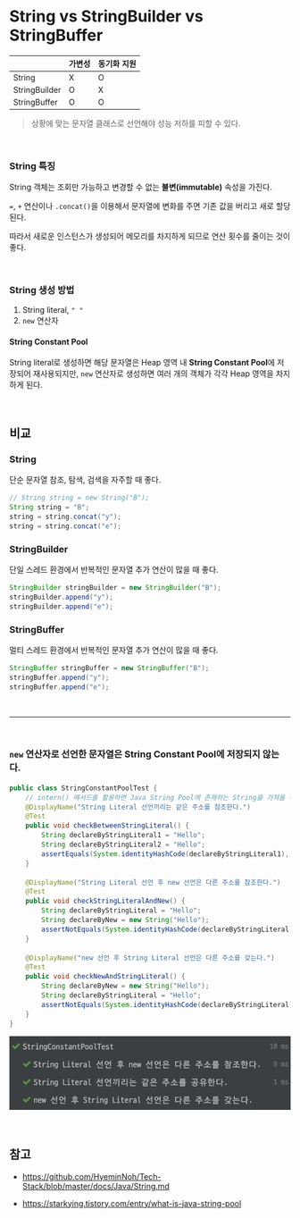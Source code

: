 # String vs StringBuilder vs StringBuffer

|               | 가변성 | 동기화 지원 |
| ------------- | ------ | ----------- |
| String        | X      | O           |
| StringBuilder | O      | X           |
| StringBuffer  | O      | O           |

> 상황에 맞는 문자열 클래스로 선언해야 성능 저하를 피할 수 있다.

<br>

### String 특징

String 객체는 조회만 가능하고 변경할 수 없는 **불변(immutable)** 속성을 가진다.

`=`, `+` 연산이나 `.concat()`을 이용해서 문자열에 변화를 주면 기존 값을 버리고 새로 할당된다.

따라서 새로운 인스턴스가 생성되어 메모리를 차지하게 되므로 연산 횟수를 줄이는 것이 좋다.

<br>

### String 생성 방법

1. String literal, `" "`
2. `new` 연산자

#### String Constant Pool

String literal로 생성하면 해당 문자열은 Heap 영역 내 **String Constant Pool**에 저장되어 재사용되지만,
`new` 연산자로 생성하면 여러 개의 객체가 각각 Heap 영역을 차지하게 된다.

<br>

## 비교

### String

단순 문자열 참조, 탐색, 검색을 자주할 때 좋다.

```java
// String string = new String("B");
String string = "B";
string = string.concat("y");
string = string.concat("e");
```

### StringBuilder

단일 스레드 환경에서 반복적인 문자열 추가 연산이 많을 때 좋다.

```java
StringBuilder stringBuilder = new StringBuilder("B");
stringBuilder.append("y");
stringBuilder.append("e");
```

### StringBuffer

멀티 스레드 환경에서 반복적인 문자열 추가 연산이 많을 때 좋다.

```java
StringBuffer stringBuffer = new StringBuffer("B");
stringBuffer.append("y");
stringBuffer.append("e");
```

<br>

<hr>

<br>

### `new` 연산자로 선언한 문자열은 String Constant Pool에 저장되지 않는다.

```java
public class StringConstantPoolTest {
    // intern() 메서드를 활용하면 Java String Pool에 존재하는 String을 가져올 수 있다.
    @DisplayName("String Literal 선언끼리는 같은 주소를 참조한다.")
    @Test
    public void checkBetweenStringLiteral() {
        String declareByStringLiteral1 = "Hello";
        String declareByStringLiteral2 = "Hello";
        assertEquals(System.identityHashCode(declareByStringLiteral1), System.identityHashCode(declareByStringLiteral2));
    }

    @DisplayName("String Literal 선언 후 new 선언은 다른 주소를 참조한다.")
    @Test
    public void checkStringLiteralAndNew() {
        String declareByStringLiteral = "Hello";
        String declareByNew = new String("Hello");
        assertNotEquals(System.identityHashCode(declareByStringLiteral), System.identityHashCode(declareByNew));
    }

    @DisplayName("new 선언 후 String Literal 선언은 다른 주소를 갖는다.")
    @Test
    public void checkNewAndStringLiteral() {
        String declareByNew = new String("Hello");
        String declareByStringLiteral = "Hello";
        assertNotEquals(System.identityHashCode(declareByStringLiteral), System.identityHashCode(declareByNew));
    }
}
```

![string-pool-test](../resources/images/string-pool-test.png)

<br>

## 참고

- https://github.com/HyeminNoh/Tech-Stack/blob/master/docs/Java/String.md

- https://starkying.tistory.com/entry/what-is-java-string-pool
